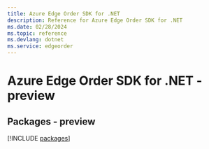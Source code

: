 ```yaml
---
title: Azure Edge Order SDK for .NET
description: Reference for Azure Edge Order SDK for .NET
ms.date: 02/28/2024
ms.topic: reference
ms.devlang: dotnet
ms.service: edgeorder
---
```

# Azure Edge Order SDK for .NET - preview
## Packages - preview
[!INCLUDE [packages](edge-order-index.md)]